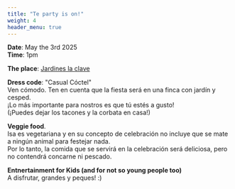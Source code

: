 ```yaml
---
title: "Te party is on!"
weight: 4
header_menu: true
---
```



**Date**: May the 3rd 2025 <br />
**Time**: 1pm

**The place**: [Jardines la clave](https://maps.app.goo.gl/234ycG7ryKviRH7V6)

**Dress code**:  "Casual Cóctel" <br/>
Ven cómodo. Ten en cuenta que la fiesta será en una finca con jardín y cesped. <br>
¡Lo más importante para nostros es que tú estés a gusto! <br />
(¡Puedes dejar los tacones y la corbata en casa!)

**Veggie food**. <br />
Isa es vegetariana y en su concepto de celebración no incluye que se mate a ningún animal para festejar nada. <br />
Por lo tanto, la comida que se servirá en la celebración será deliciosa, pero no contendrá concarne ni pescado.

**Entnertainment for Kids (and for not so young people too)** <br />
A disfrutar, grandes y peques! :)